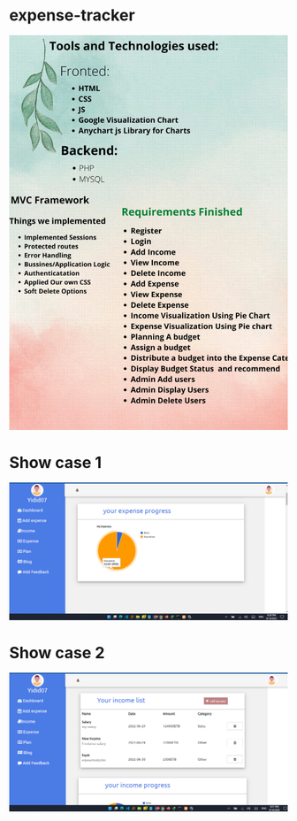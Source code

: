# expense-tracker
<img src="https://github.com/abudah/expense-tracker/blob/main/src/img/detail%20pics.png?raw=true" />

# Show case 1
<img src="https://github.com/abudah/expense-tracker/blob/main/src/img/pic1.png?raw=true"/>


# Show case 2
<img src="https://github.com/abudah/expense-tracker/blob/main/src/img/pic2.png?raw=true"/>
